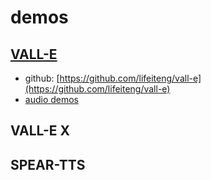 # demos


## [VALL-E](https://lifeiteng.github.io/valle/index.html)
* github: [https://github.com/lifeiteng/vall-e](https://github.com/lifeiteng/vall-e)
* [audio demos](https://lifeiteng.github.io/valle/index.html)

## VALL-E X

## SPEAR-TTS
